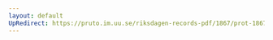 ```yaml
---
layout: default
UpRedirect: https://pruto.im.uu.se/riksdagen-records-pdf/1867/prot-1867--fk--515/prot-1867--fk--515_008.pdf
---
```

